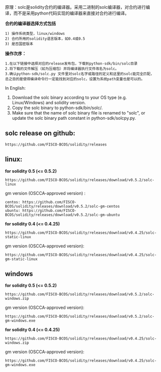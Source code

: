 原理：solc是solidity合约的编译器。采用二进制的solc编译器，对合约进行编译，而不是采用python代码实现的编译器来直接对合约进行编译。

**合约的编译器选择方式包括**

    1) 操作系统类型，linux/windows 
    2) 合约所用的solidity语言版本，如0.4或0.5
    3) 是否国密版本

**操作次序：**

    1.在以下链接中选择对应的release发布包，下载到python-sdk/bin/solc目录
    2.将下载的文件解压（如为压缩包）并将编译器执行文件改名为solc。
    3.确认python-sdk/solc.py 文件里对solc名字或路径的定义和这里的solc能完全匹配，总之目的是使得编译命令行一定能找到对应的solc，设置为系统path变量也是可以的。

In English:

1. Download the solc binary according to your OS type (e.g. Linux/Windows) and solidity version.
2. Copy the solc binary to python-sdk/bin/solc/.
3. Make sure that the name of solc binary file is renamed to "solc", or update the solc binary path constant in python-sdk/solcpy.py.

## solc release on github:

    https://github.com/FISCO-BCOS/solidity/releases

## linux:

**for solidity 0.5 (<= 0.5.2)**
    

    https://github.com/FISCO-BCOS/solidity/releases/download/v0.5.2/solc-linux

gm version (OSCCA-approved version) :
    
    centos: https://github.com/FISCO-BCOS/solidity/releases/download/v0.5.2/solc-gm-centos
    ubuntu: https://github.com/FISCO-BCOS/solidity/releases/download/v0.5.2/solc-gm-ubuntu

**for solidity 0.4 (<= 0.4.25)**
    

    https://github.com/FISCO-BCOS/solidity/releases/download/v0.4.25/solc-static-linux

gm version (OSCCA-approved version):
    
    https://github.com/FISCO-BCOS/solidity/releases/download/v0.4.25/solc-gm-static-linux


## windows

**for solidity 0.5 (<= 0.5.2)**
    

    https://github.com/FISCO-BCOS/solidity/releases/download/v0.5.2/solc-windows.zip

gm version (OSCCA-approved version):
    
    https://github.com/FISCO-BCOS/solidity/releases/download/v0.5.2/solc-gm-windows.exe

**for solidity 0.4 (<= 0.4.25)**
    

    https://github.com/FISCO-BCOS/solidity/releases/download/v0.4.25/solc-windows.zip

gm version (OSCCA-approved version):
    
    https://github.com/FISCO-BCOS/solidity/releases/download/v0.4.25/solc-gm-windows.exe


